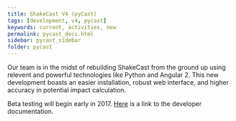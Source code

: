 ```yaml
---
title: ShakeCast V4 (pyCast)
tags: [development, v4, pycast]
keywords: current, activities, new
permalink: pycast_docs.html
sidebar: pycast_sidebar
folder: pycast
---
```


Our team is in the midst of rebuilding ShakeCast from the ground up using relevent and powerful technologies like Python and Angular 2. This new development boasts an easier installation, robust web interface, and higher accuracy in potential impact calculation. 

Beta testing will begin early in 2017. [Here](/shakecast/apidocs) is a link to the developer documentation.
